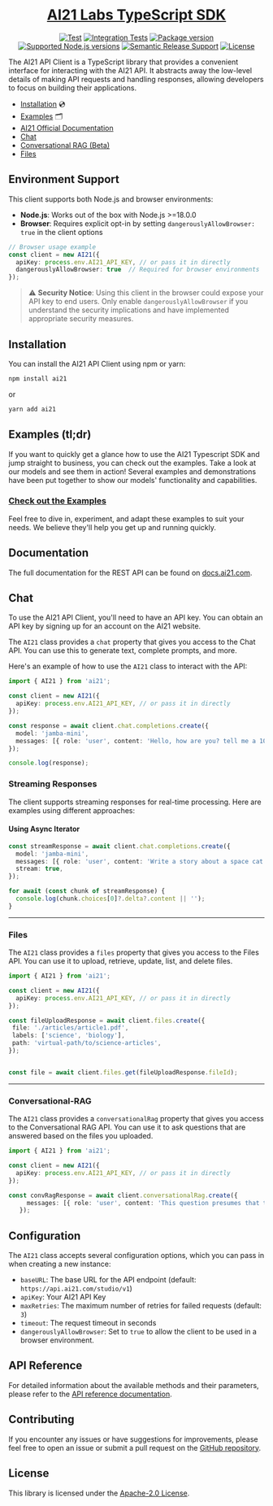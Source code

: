 <h1 align="center">
    <a href="https://github.com/AI21Labs/ai21-typescript">AI21 Labs TypeScript SDK</a>
</h1>

<p align="center">
<a href="https://github.com/AI21Labs/ai21-typescript/actions/workflows/unittests.yml"><img src="https://github.com/AI21Labs/ai21-typescript/actions/workflows/unittests.yml/badge.svg?branch=main" alt="Test"></a>
<a href="https://github.com/AI21Labs/ai21-typescript/actions/workflows/integration-tests.yml"><img src="https://github.com/AI21Labs/ai21-typescript/actions/workflows/integration-tests.yml/badge.svg?branch=main" alt="Integration Tests"></a>
<a href="https://www.npmjs.com/package/ai21" target="_blank"><img src="https://img.shields.io/npm/v/ai21?color=%2334D058&label=npm%20package" alt="Package version"></a>
<a href="https://nodejs.org/" target="_blank"><img src="https://img.shields.io/badge/node->=18.0.0-brightgreen" alt="Supported Node.js versions"></a>
<a href="https://github.com/semantic-release/semantic-release" target="_blank"><img src="https://img.shields.io/badge/semantic--release-typescript-e10079?logo=semantic-release" alt="Semantic Release Support"></a>
<a href="https://opensource.org/licenses/Apache-2.0" target="_blank"><img src="https://img.shields.io/badge/License-Apache_2.0-blue.svg" alt="License"></a>
</p>

The AI21 API Client is a TypeScript library that provides a convenient interface for interacting with the AI21 API. It abstracts away the low-level details of making API requests and handling responses, allowing developers to focus on building their applications.

- [Installation](#Installation) 💿
- [Examples](#examples-tldr) 🗂️
- [AI21 Official Documentation](#Documentation)
- [Chat](#Chat)
- [Conversational RAG (Beta)](#Conversational-RAG)
- [Files](#Files)


## Environment Support

This client supports both Node.js and browser environments:

- **Node.js**: Works out of the box with Node.js >=18.0.0
- **Browser**: Requires explicit opt-in by setting `dangerouslyAllowBrowser: true` in the client options

```typescript
// Browser usage example
const client = new AI21({
  apiKey: process.env.AI21_API_KEY, // or pass it in directly
  dangerouslyAllowBrowser: true  // Required for browser environments
});
```

> ⚠️ **Security Notice**: Using this client in the browser could expose your API key to end users. Only enable `dangerouslyAllowBrowser` if you understand the security implications and have implemented appropriate security measures.

## Installation

You can install the AI21 API Client using npm or yarn:

```bash
npm install ai21
```

or

```bash
yarn add ai21
```

## Examples (tl;dr)

If you want to quickly get a glance how to use the AI21 Typescript SDK and jump straight to business, you can check out the examples. Take a look at our models and see them in action! Several examples and demonstrations have been put together to show our models' functionality and capabilities.

### [Check out the Examples](examples/)

Feel free to dive in, experiment, and adapt these examples to suit your needs. We believe they'll help you get up and running quickly.

## Documentation

The full documentation for the REST API can be found on [docs.ai21.com](https://docs.ai21.com/).


## Chat

To use the AI21 API Client, you'll need to have an API key. You can obtain an API key by signing up for an account on the AI21 website.

The `AI21` class provides a `chat` property that gives you access to the Chat API. You can use this to generate text, complete prompts, and more.

Here's an example of how to use the `AI21` class to interact with the API:

```typescript
import { AI21 } from 'ai21';

const client = new AI21({
  apiKey: process.env.AI21_API_KEY, // or pass it in directly
});

const response = await client.chat.completions.create({
  model: 'jamba-mini',
  messages: [{ role: 'user', content: 'Hello, how are you? tell me a 100 line story about a cat named "Fluffy"' }],
});

console.log(response);
```

### Streaming Responses

The client supports streaming responses for real-time processing. Here are examples using different approaches:

#### Using Async Iterator

```typescript
const streamResponse = await client.chat.completions.create({
  model: 'jamba-mini',
  messages: [{ role: 'user', content: 'Write a story about a space cat' }],
  stream: true,
});

for await (const chunk of streamResponse) {
  console.log(chunk.choices[0]?.delta?.content || '');
}
```
---
### Files


The `AI21` class provides a `files` property that gives you access to the Files API. You can use it to upload, retrieve, update, list, and delete files.


```typescript
import { AI21 } from 'ai21';

const client = new AI21({
  apiKey: process.env.AI21_API_KEY, // or pass it in directly
});

const fileUploadResponse = await client.files.create({
 file: './articles/article1.pdf',
 labels: ['science', 'biology'],
 path: 'virtual-path/to/science-articles',
});


const file = await client.files.get(fileUploadResponse.fileId);

```

---
### Conversational-RAG


The `AI21` class provides a `conversationalRag` property that gives you access to the Conversational RAG API. You can use it to ask questions that are answered based on the files you uploaded.


```typescript
import { AI21 } from 'ai21';

const client = new AI21({
  apiKey: process.env.AI21_API_KEY, // or pass it in directly
});

const convRagResponse = await client.conversationalRag.create({
     messages: [{ role: 'user', content: 'This question presumes that the answer can be found within the uploaded files.' }],
   });

```


## Configuration

The `AI21` class accepts several configuration options, which you can pass in when creating a new instance:

- `baseURL`: The base URL for the API endpoint (default: `https://api.ai21.com/studio/v1`)
- `apiKey`: Your AI21 API Key
- `maxRetries`: The maximum number of retries for failed requests (default: `3`)
- `timeout`: The request timeout in seconds
- `dangerouslyAllowBrowser`: Set to `true` to allow the client to be used in a browser environment.

## API Reference

For detailed information about the available methods and their parameters, please refer to the [API reference documentation](https://docs.ai21.com/docs).

## Contributing

If you encounter any issues or have suggestions for improvements, please feel free to open an issue or submit a pull request on the [GitHub repository](https://github.com/AI21Labs/ai21-typescript).

## License

This library is licensed under the [Apache-2.0 License](LICENSE).
